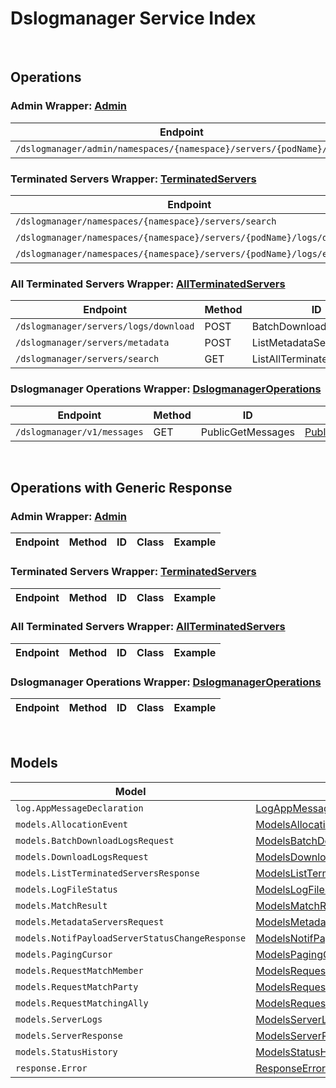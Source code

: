 [//]: # (This code is generated by tool. DO NOT EDIT.)

# Dslogmanager Service Index

&nbsp;

## Operations

### Admin Wrapper:  [Admin](../../apis/AccelByte.Sdk.Api.Dslogmanager/Wrapper/Admin.cs)
| Endpoint | Method | ID | Class | Example |
|---|---|---|---|---|
| `/dslogmanager/admin/namespaces/{namespace}/servers/{podName}/logs` | GET | GetServerLogs | [GetServerLogs](../../apis/AccelByte.Sdk.Api.Dslogmanager/Operation/Admin/GetServerLogs.cs) | [GetServerLogs](../../samples/AccelByte.Sdk.Sample.Cli/ApiCommand/Dslogmanager/Admin/GetServerLogs.cs) |

### Terminated Servers Wrapper:  [TerminatedServers](../../apis/AccelByte.Sdk.Api.Dslogmanager/Wrapper/TerminatedServers.cs)
| Endpoint | Method | ID | Class | Example |
|---|---|---|---|---|
| `/dslogmanager/namespaces/{namespace}/servers/search` | GET | ListTerminatedServers | [ListTerminatedServers](../../apis/AccelByte.Sdk.Api.Dslogmanager/Operation/TerminatedServers/ListTerminatedServers.cs) | [ListTerminatedServers](../../samples/AccelByte.Sdk.Sample.Cli/ApiCommand/Dslogmanager/TerminatedServers/ListTerminatedServers.cs) |
| `/dslogmanager/namespaces/{namespace}/servers/{podName}/logs/download` | GET | DownloadServerLogs | [DownloadServerLogs](../../apis/AccelByte.Sdk.Api.Dslogmanager/Operation/TerminatedServers/DownloadServerLogs.cs) | [DownloadServerLogs](../../samples/AccelByte.Sdk.Sample.Cli/ApiCommand/Dslogmanager/TerminatedServers/DownloadServerLogs.cs) |
| `/dslogmanager/namespaces/{namespace}/servers/{podName}/logs/exists` | GET | CheckServerLogs | [CheckServerLogs](../../apis/AccelByte.Sdk.Api.Dslogmanager/Operation/TerminatedServers/CheckServerLogs.cs) | [CheckServerLogs](../../samples/AccelByte.Sdk.Sample.Cli/ApiCommand/Dslogmanager/TerminatedServers/CheckServerLogs.cs) |

### All Terminated Servers Wrapper:  [AllTerminatedServers](../../apis/AccelByte.Sdk.Api.Dslogmanager/Wrapper/AllTerminatedServers.cs)
| Endpoint | Method | ID | Class | Example |
|---|---|---|---|---|
| `/dslogmanager/servers/logs/download` | POST | BatchDownloadServerLogs | [BatchDownloadServerLogs](../../apis/AccelByte.Sdk.Api.Dslogmanager/Operation/AllTerminatedServers/BatchDownloadServerLogs.cs) | [BatchDownloadServerLogs](../../samples/AccelByte.Sdk.Sample.Cli/ApiCommand/Dslogmanager/AllTerminatedServers/BatchDownloadServerLogs.cs) |
| `/dslogmanager/servers/metadata` | POST | ListMetadataServers | [ListMetadataServers](../../apis/AccelByte.Sdk.Api.Dslogmanager/Operation/AllTerminatedServers/ListMetadataServers.cs) | [ListMetadataServers](../../samples/AccelByte.Sdk.Sample.Cli/ApiCommand/Dslogmanager/AllTerminatedServers/ListMetadataServers.cs) |
| `/dslogmanager/servers/search` | GET | ListAllTerminatedServers | [ListAllTerminatedServers](../../apis/AccelByte.Sdk.Api.Dslogmanager/Operation/AllTerminatedServers/ListAllTerminatedServers.cs) | [ListAllTerminatedServers](../../samples/AccelByte.Sdk.Sample.Cli/ApiCommand/Dslogmanager/AllTerminatedServers/ListAllTerminatedServers.cs) |

### Dslogmanager Operations Wrapper:  [DslogmanagerOperations](../../apis/AccelByte.Sdk.Api.Dslogmanager/Wrapper/DslogmanagerOperations.cs)
| Endpoint | Method | ID | Class | Example |
|---|---|---|---|---|
| `/dslogmanager/v1/messages` | GET | PublicGetMessages | [PublicGetMessages](../../apis/AccelByte.Sdk.Api.Dslogmanager/Operation/DslogmanagerOperations/PublicGetMessages.cs) | [PublicGetMessages](../../samples/AccelByte.Sdk.Sample.Cli/ApiCommand/Dslogmanager/DslogmanagerOperations/PublicGetMessages.cs) |


&nbsp;

## Operations with Generic Response

### Admin Wrapper:  [Admin](../../apis/AccelByte.Sdk.Api.Dslogmanager/Wrapper/Admin.cs)
| Endpoint | Method | ID | Class | Example |
|---|---|---|---|---|

### Terminated Servers Wrapper:  [TerminatedServers](../../apis/AccelByte.Sdk.Api.Dslogmanager/Wrapper/TerminatedServers.cs)
| Endpoint | Method | ID | Class | Example |
|---|---|---|---|---|

### All Terminated Servers Wrapper:  [AllTerminatedServers](../../apis/AccelByte.Sdk.Api.Dslogmanager/Wrapper/AllTerminatedServers.cs)
| Endpoint | Method | ID | Class | Example |
|---|---|---|---|---|

### Dslogmanager Operations Wrapper:  [DslogmanagerOperations](../../apis/AccelByte.Sdk.Api.Dslogmanager/Wrapper/DslogmanagerOperations.cs)
| Endpoint | Method | ID | Class | Example |
|---|---|---|---|---|


&nbsp;

## Models

| Model | Class |
|---|---|
| `log.AppMessageDeclaration` | [LogAppMessageDeclaration](../../apis/AccelByte.Sdk.Api.Dslogmanager/Model/LogAppMessageDeclaration.cs) |
| `models.AllocationEvent` | [ModelsAllocationEvent](../../apis/AccelByte.Sdk.Api.Dslogmanager/Model/ModelsAllocationEvent.cs) |
| `models.BatchDownloadLogsRequest` | [ModelsBatchDownloadLogsRequest](../../apis/AccelByte.Sdk.Api.Dslogmanager/Model/ModelsBatchDownloadLogsRequest.cs) |
| `models.DownloadLogsRequest` | [ModelsDownloadLogsRequest](../../apis/AccelByte.Sdk.Api.Dslogmanager/Model/ModelsDownloadLogsRequest.cs) |
| `models.ListTerminatedServersResponse` | [ModelsListTerminatedServersResponse](../../apis/AccelByte.Sdk.Api.Dslogmanager/Model/ModelsListTerminatedServersResponse.cs) |
| `models.LogFileStatus` | [ModelsLogFileStatus](../../apis/AccelByte.Sdk.Api.Dslogmanager/Model/ModelsLogFileStatus.cs) |
| `models.MatchResult` | [ModelsMatchResult](../../apis/AccelByte.Sdk.Api.Dslogmanager/Model/ModelsMatchResult.cs) |
| `models.MetadataServersRequest` | [ModelsMetadataServersRequest](../../apis/AccelByte.Sdk.Api.Dslogmanager/Model/ModelsMetadataServersRequest.cs) |
| `models.NotifPayloadServerStatusChangeResponse` | [ModelsNotifPayloadServerStatusChangeResponse](../../apis/AccelByte.Sdk.Api.Dslogmanager/Model/ModelsNotifPayloadServerStatusChangeResponse.cs) |
| `models.PagingCursor` | [ModelsPagingCursor](../../apis/AccelByte.Sdk.Api.Dslogmanager/Model/ModelsPagingCursor.cs) |
| `models.RequestMatchMember` | [ModelsRequestMatchMember](../../apis/AccelByte.Sdk.Api.Dslogmanager/Model/ModelsRequestMatchMember.cs) |
| `models.RequestMatchParty` | [ModelsRequestMatchParty](../../apis/AccelByte.Sdk.Api.Dslogmanager/Model/ModelsRequestMatchParty.cs) |
| `models.RequestMatchingAlly` | [ModelsRequestMatchingAlly](../../apis/AccelByte.Sdk.Api.Dslogmanager/Model/ModelsRequestMatchingAlly.cs) |
| `models.ServerLogs` | [ModelsServerLogs](../../apis/AccelByte.Sdk.Api.Dslogmanager/Model/ModelsServerLogs.cs) |
| `models.ServerResponse` | [ModelsServerResponse](../../apis/AccelByte.Sdk.Api.Dslogmanager/Model/ModelsServerResponse.cs) |
| `models.StatusHistory` | [ModelsStatusHistory](../../apis/AccelByte.Sdk.Api.Dslogmanager/Model/ModelsStatusHistory.cs) |
| `response.Error` | [ResponseError](../../apis/AccelByte.Sdk.Api.Dslogmanager/Model/ResponseError.cs) |
